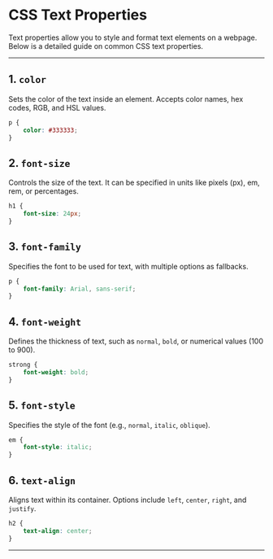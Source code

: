 # CSS Text Properties

Text properties allow you to style and format text elements on a webpage. Below is a detailed guide on common CSS text properties.

---

## 1. `color`

Sets the color of the text inside an element. Accepts color names, hex codes, RGB, and HSL values.

```css
p {
	color: #333333;
}
```

## 2. `font-size`

Controls the size of the text. It can be specified in units like pixels (px), em, rem, or percentages.

```css
h1 {
	font-size: 24px;
}
```

## 3. `font-family`

Specifies the font to be used for text, with multiple options as fallbacks.

```css
p {
	font-family: Arial, sans-serif;
}
```

## 4. `font-weight`

Defines the thickness of text, such as `normal`, `bold`, or numerical values (100 to 900).

```css
strong {
	font-weight: bold;
}
```

## 5. `font-style`

Specifies the style of the font (e.g., `normal`, `italic`, `oblique`).

```css
em {
	font-style: italic;
}
```

## 6. `text-align`

Aligns text within its container. Options include `left`, `center`, `right`, and `justify`.

```css
h2 {
	text-align: center;
}
```

---
